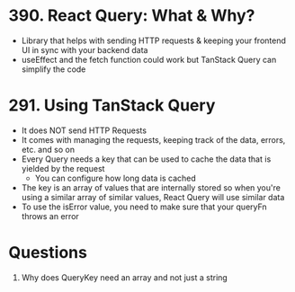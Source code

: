 # 390. React Query: What & Why?

-   Library that helps with sending HTTP requests & keeping your frontend UI in sync with your backend data
-   useEffect and the fetch function could work but TanStack Query can simplify the code

# 291. Using TanStack Query

-   It does NOT send HTTP Requests
-   It comes with managing the requests, keeping track of the data, errors, etc. and so on
-   Every Query needs a key that can be used to cache the data that is yielded by the request
    -   You can configure how long data is cached
-   The key is an array of values that are internally stored so when you're using a similar array of similar values, React Query will use similar data
-   To use the isError value, you need to make sure that your queryFn throws an error

# Questions

1. Why does QueryKey need an array and not just a string
